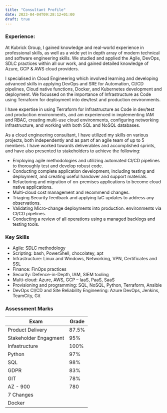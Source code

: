 ```yaml
---
title: "Consultant Profile"
date: 2023-04-04T09:28:12+01:00
draft: true
---
```


### Experience:

At Kubrick Group, I gained knowledge and real-world experience in professional skills, as well as a wide yet in depth array of modern technical and software engineering skills. We studied and applied the Agile, DevOps, SDLC practices within all our work, and gained detailed knowledge of Azure, GCP & AWS cloud providers.

I specialised in Cloud Engineering which involved learning and developing advanced skills in applying DevOps and SRE for Automation, CI/CD pipelines, Cloud native functions, Docker, and Kubernetes development and deployment. We focussed on the importance of Infrastructure as Code using Terraform for deployment into dev/test and production environments.

I have expertise in using Terraform for Infrastructure as Code in dev/test and production environments, and am experienced in implementing IAM and RBAC, creating multi-use cloud environments, configuring networking infrastructure, and working with both SQL and NoSQL databases.

As a cloud engineering consultant, I have utilized my skills on various projects, both independently and as part of an agile team of up to 5 members. I have worked towards deliverables and accomplished sprints, and have also presented to stakeholders to achieve the following:

- Employing agile methodologies and utilizing automated CI/CD pipelines to thoroughly test and develop robust code.
- Conducting complete application development, including testing and deployment, and creating useful handover and support materials.
- Refactoring and migration of on-premises applications to become cloud native applications.
- Multi-cloud cost management and recommend changes.
- Triaging Security feedback and applying IaC updates to address any observations.
- Validating Micro-change deployments into production. environments via CI/CD pipelines.
- Conducting a review of all operations using a managed backlogs and testing tools.

### Key Skills

- Agile: SDLC methodology
- Scripting: bash, PowerShell, chocolatey, apt
- Infrastructure: Linux and Windows, Networking, VPN, Certificates and SSL
- Finance: FinOps practices
- Security: Defence-in-Depth, IAM, SIEM tooling
- Multi-cloud: Azure, AWS, GCP – IaaS, PaaS, SaaS
- Provisioning and programming: SQL, NoSQL, Python, Terraform, Ansible
- DevOps CI/CD and Site Reliability Engineering: Azure DevOps, Jenkins, TeamCity, Git

### Assessment Marks

| Exam                  | Grade |
| --------------------- | ----- |
| Product Delivery      | 87.5% |
| Stakeholder Engagment | 95%   |
| Infastructure         | 100%  |
| Python                | 97%   |
| SQL                   | 98%   |
| GDPR                  | 83%   |
| GIT                   | 78%   |
| AZ - 900              | 780   |
| 7 Changes             |       |
| Docker                |       |